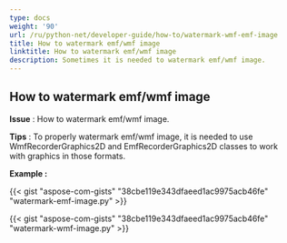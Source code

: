 ```yaml
---
type: docs
weight: '90'
url: /ru/python-net/developer-guide/how-to/watermark-wmf-emf-image
title: How to watermark emf/wmf image
linktitle: How to watermark emf/wmf image
description: Sometimes it is needed to watermark emf/wmf image.
---
```


**How to watermark emf/wmf image**
-----------------------------------------

**Issue** : How to watermark emf/wmf image.

**Tips** : To properly watermark emf/wmf image, it is needed to use WmfRecorderGraphics2D and EmfRecorderGraphics2D classes to work with graphics in those formats.

**Example :**

{{< gist "aspose-com-gists" "38cbe119e343dfaeed1ac9975acb46fe" "watermark-emf-image.py" >}}

{{< gist "aspose-com-gists" "38cbe119e343dfaeed1ac9975acb46fe" "watermark-wmf-image.py" >}}
